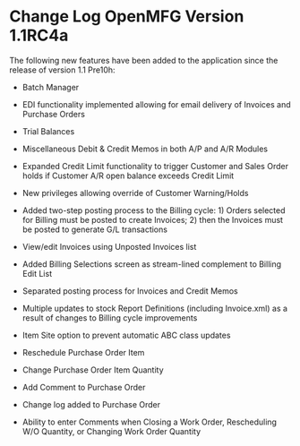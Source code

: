 Change Log
OpenMFG
Version 1.1RC4a
==================================



The following new features have been added to the application since 
the release of version 1.1 Pre10h:




* Batch Manager

* EDI functionality implemented allowing for email delivery of Invoices
and Purchase Orders

* Trial Balances

* Miscellaneous Debit & Credit Memos in both A/P and A/R Modules

* Expanded Credit Limit functionality to trigger Customer and Sales
Order holds if Customer A/R open balance exceeds Credit Limit

* New privileges allowing override of Customer Warning/Holds

* Added two-step posting process to the Billing cycle: 1) Orders 
selected for Billing must be posted to create Invoices; 2) then the
Invoices must be posted to generate G/L transactions

* View/edit Invoices using Unposted Invoices list

* Added Billing Selections screen as stream-lined complement to Billing 
Edit List

* Separated posting process for Invoices and Credit Memos

* Multiple updates to stock Report Definitions (including Invoice.xml)
as a result of changes to Billing cycle improvements

* Item Site option to prevent automatic ABC class updates

* Reschedule Purchase Order Item

* Change Purchase Order Item Quantity

* Add Comment to Purchase Order

* Change log added to Purchase Order

* Ability to enter Comments when Closing a Work Order, Rescheduling 
W/O Quantity, or Changing Work Order Quantity